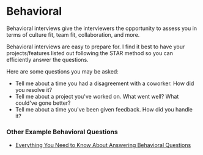 # Behavioral

Behavioral interviews give the interviewers the opportunity to assess you in terms of culture fit, team fit, collaboration, and more.

Behavioral interviews are easy to prepare for. I find it best to have your projects/features listed out following the STAR method so you can efficiently answer the questions.

Here are some questions you may be asked:

* Tell me about a time you had a disagreement with a coworker. How did you resolve it?
* Tell me about a project you've worked on. What went well? What could've gone better?
* Tell me about a time you've been given feedback. How did you handle it?

### Other Example Behavioral Questions

* [Everything You Need to Know About Answering Behavioral Questions](https://www.themuse.com/advice/behavioral-interview-questions-answers-examples)
